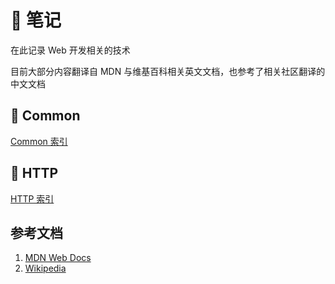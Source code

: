 # 📓 笔记

在此记录 Web 开发相关的技术

目前大部分内容翻译自 MDN 与维基百科相关英文文档，也参考了相关社区翻译的中文文档

## 📎 Common

[Common 索引](common/index.md)

## 📄 HTTP

[HTTP 索引](http/index.md)

## 参考文档

1. [MDN Web Docs](https://developer.mozilla.org/en-US/)
2. [Wikipedia](https://en.wikipedia.org/wiki/Main_Page)

